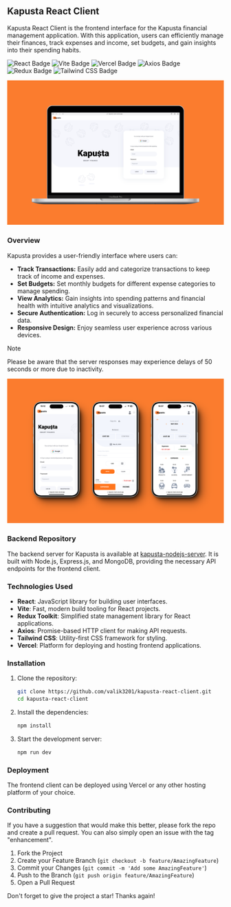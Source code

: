 ## Kapusta React Client

Kapusta React Client is the frontend interface for the Kapusta financial management application. With this application, users can efficiently manage their finances, track expenses and income, set budgets, and gain insights into their spending habits.

![React Badge](https://img.shields.io/badge/React-61DAFB?logo=react&logoColor=000&style=flat)
![Vite Badge](https://img.shields.io/badge/Vite-646CFF?logo=vite&logoColor=fff&style=flat)
![Vercel Badge](https://img.shields.io/badge/Vercel-000?logo=vercel&logoColor=fff&style=flat)
![Axios Badge](https://img.shields.io/badge/Axios-5A29E4?logo=axios&logoColor=fff&style=flat)
![Redux Badge](https://img.shields.io/badge/Redux-764ABC?logo=redux&logoColor=fff&style=flat)
![Tailwind CSS Badge](https://img.shields.io/badge/Tailwind%20CSS-06B6D4?logo=tailwindcss&logoColor=fff&style=flat)

[![screenshot](https://github.com/Valik3201/kapusta-react-client/blob/main/assets/screenshot-1.png)](https://github.com/Valik3201/kapusta-react-client/blob/main/assets/screenshot-1.png)

### Overview

Kapusta provides a user-friendly interface where users can:

- **Track Transactions:** Easily add and categorize transactions to keep track of income and expenses.
- **Set Budgets:** Set monthly budgets for different expense categories to manage spending.
- **View Analytics:** Gain insights into spending patterns and financial health with intuitive analytics and visualizations.
- **Secure Authentication:** Log in securely to access personalized financial data.
- **Responsive Design:** Enjoy seamless user experience across various devices.

> [!NOTE]  
> Please be aware that the server responses may experience delays of 50 seconds or more due to inactivity.

[![screenshot](https://github.com/Valik3201/kapusta-react-client/blob/main/assets/screenshot-2.png)](https://github.com/Valik3201/kapusta-react-client/blob/main/assets/screenshot-2.png)

### Backend Repository

The backend server for Kapusta is available at [kapusta-nodejs-server](https://github.com/Valik3201/kapusta-nodejs-server). It is built with Node.js, Express.js, and MongoDB, providing the necessary API endpoints for the frontend client.

### Technologies Used

- **React**: JavaScript library for building user interfaces.
- **Vite**: Fast, modern build tooling for React projects.
- **Redux Toolkit**: Simplified state management library for React applications.
- **Axios**: Promise-based HTTP client for making API requests.
- **Tailwind CSS**: Utility-first CSS framework for styling.
- **Vercel**: Platform for deploying and hosting frontend applications.

### Installation

1. Clone the repository:

   ```bash
   git clone https://github.com/valik3201/kapusta-react-client.git
   cd kapusta-react-client
   ```

2. Install the dependencies:

   ```bash
   npm install
   ```

3. Start the development server:

   ```bash
   npm run dev
   ```

### Deployment

The frontend client can be deployed using Vercel or any other hosting platform of your choice.

### Contributing

If you have a suggestion that would make this better, please fork the repo and create a pull request. You can also simply open an issue with the tag "enhancement".

1. Fork the Project
2. Create your Feature Branch (`git checkout -b feature/AmazingFeature`)
3. Commit your Changes (`git commit -m 'Add some AmazingFeature'`)
4. Push to the Branch (`git push origin feature/AmazingFeature`)
5. Open a Pull Request

Don't forget to give the project a star! Thanks again!
